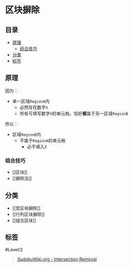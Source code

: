 # 区块摒除
<!-- START doctoc generated TOC please keep comment here to allow auto update -->
<!-- DON'T EDIT THIS SECTION, INSTEAD RE-RUN doctoc TO UPDATE -->
## 目录

- [原理](#%E5%8E%9F%E7%90%86)
  - [组合技巧](#%E7%BB%84%E5%90%88%E6%8A%80%E5%B7%A7)
- [分类](#%E5%88%86%E7%B1%BB)
- [标签](#%E6%A0%87%E7%AD%BE)

<!-- END doctoc generated TOC please keep comment here to allow auto update -->

## 原理

因为：
- 单一区域`RegionA`内
	- 必然存在数字`X`
	- 所有可填写数字`X`的单元格，恰好**都**属于另一区域`RegionB`

所以：
- 区域`RegionB`内
	- 不属于`RegionA`的单元格
		- 必不填入`X`

### 组合技巧

- [[区块]]
- [[摒除法]]

## 分类

- [[宫区块摒除]]
- [[行列区块摒除]]
- [[组合区块]]

## 标签

#Level/2

> [SudokuWiki.org - Intersection Removal](https://www.sudokuwiki.org/Intersection_Removal)
